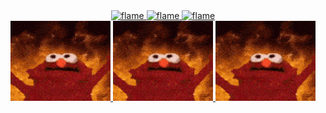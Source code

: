 
<!--<img src="https://raw.githubusercontent.com/blais3pasc4l/JuanCalderon/main/Software%20Developer%20(3).png"/>
<h4 align="center">A passionate FullStack developer</h4> <br/> 

Favorite Tech: JavaScript, React, Typescript, Python, Flutter... :sparkles: <br/>
<h2 align="center">Hi 👋, I'm Juan Calderon</h2>


I’m currently learning **New technologies** 🔥

How to reach me **juandavidcalderonpena@gmail.com** 📫 -->

<div align="center">
  <a href="https://github.com/blais3pasc4l">
    <img alt="flame" src="https://github.com/blais3pasc4l/blais3pasc4l/raw/master/flame-1.gif" width="height=128" />
  </a>
  <a href="https://github.com/wabscale">
    <img alt="flame" src="https://github.com/blais3pasc4l/blais3pasc4l/raw/master/flame-1.gif" width="height=128" />
  </a>
  <a href="https://github.com/wabscale">
    <img alt="flame" src="https://github.com/blais3pasc4l/blais3pasc4l/raw/master/flame-1.gif" width="height=128" />
  </a>
</div>

<div align="center">
  <a href="https://github.com/wabscale">
    <img alt="flame" src="https://github.com/wabscale/wabscale/raw/master/flame-1.gif" width="height=128" />
  </a>
  <a href="https://github.com/wabscale">
    <img alt="flame" src="https://github.com/wabscale/wabscale/raw/master/flame-1.gif" width="height=128" />
  </a>
  <a href="https://github.com/wabscale">
    <img alt="flame" src="https://github.com/wabscale/wabscale/raw/master/flame-1.gif" width="height=128" />
  </a>
</div>
